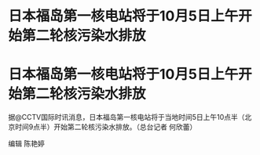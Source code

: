 # 日本福岛第一核电站将于10月5日上午开始第二轮核污染水排放

# 日本福岛第一核电站将于10月5日上午开始第二轮核污染水排放

据@CCTV国际时讯消息，日本福岛第一核电站将于当地时间5日上午10点半（北京时间9点半）开始第二轮核污染水排放。（总台记者 何欣蕾）

编辑 陈艳婷

